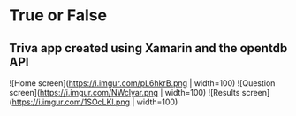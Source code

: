 # True or False
## Triva app created using Xamarin and the opentdb API

![Home screen](https://i.imgur.com/pL6hkrB.png | width=100)
![Question screen](https://i.imgur.com/NWclyar.png | width=100)
![Results screen](https://i.imgur.com/1SOcLKl.png | width=100)